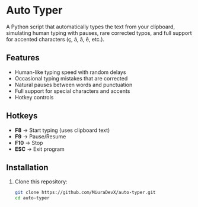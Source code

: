 # Auto Typer

A Python script that automatically types the text from your clipboard, simulating human typing with pauses, rare corrected typos, and full support for accented characters (ç, á, ã, ê, etc.).

## Features
- Human-like typing speed with random delays
- Occasional typing mistakes that are corrected
- Natural pauses between words and punctuation
- Full support for special characters and accents
- Hotkey controls

## Hotkeys
- **F8** → Start typing (uses clipboard text)
- **F9** → Pause/Resume
- **F10** → Stop
- **ESC** → Exit program

## Installation
1. Clone this repository:
   ```bash
   git clone https://github.com/MiuraDevX/auto-typer.git
   cd auto-typer
